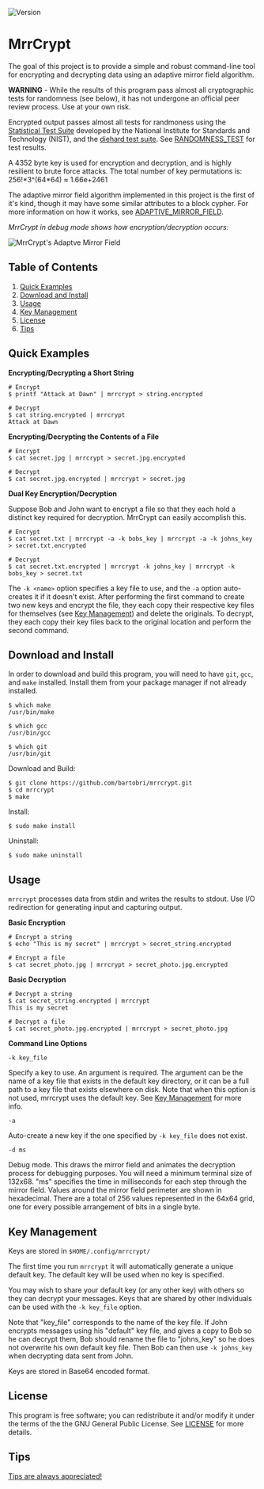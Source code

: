 ![Version](https://img.shields.io/badge/Version-0.2.0-green.svg)

MrrCrypt
========

The goal of this project is to provide a simple and robust command-line tool
for encrypting and decrypting data using an adaptive mirror field algorithm.

**WARNING** - While the results of this program pass almost all cryptographic
tests for randomness (see below), it has not undergone an official peer
review process. Use at your own risk.

Encrypted output passes almost all tests for randmoness using the
[Statistical Test Suite](http://csrc.nist.gov/groups/ST/toolkit/rng/stats_tests.html)
developed by the National Institute for Standards and Technology (NIST),
and the [diehard test suite](https://en.wikipedia.org/wiki/Diehard_tests).
See [RANDOMNESS_TEST](RANDOMNESS_TEST.md) for test results.

A 4352 byte key is used for encryption and decryption, and is highly resilient to
brute force attacks. The total number of key permutations is: 256!\*3^(64\*64) ≈ 1.66e+2461

The adaptive mirror field algorithm implemented in this project is the first
of it's kind, though it may have some similar attributes to a block cypher.
For more information on how it works, see [ADAPTIVE_MIRROR_FIELD](ADAPTIVE_MIRROR_FIELD.md).

*MrrCrypt in debug mode shows how encryption/decryption occurs:*

![MrrCrypt's Adaptve Mirror Field](http://www.brianbarto.info/extern/images/mrrcrypt/mrrcrypt.gif)

Table of Contents
-----------------

1. [Quick Examples](#quick-examples)
2. [Download and Install](#download-and-install)
3. [Usage](#usage)
4. [Key Management](#key-management)
5. [License](#license)
6. [Tips](#tips)

Quick Examples
--------------

**Encrypting/Decrypting a Short String**

```
# Encrypt
$ printf "Attack at Dawn" | mrrcrypt > string.encrypted

# Decrypt
$ cat string.encrypted | mrrcrypt
Attack at Dawn

```

**Encrypting/Decrypting the Contents of a File**

```
# Encrypt
$ cat secret.jpg | mrrcrypt > secret.jpg.encrypted

# Decrypt
$ cat secret.jpg.encrypted | mrrcrypt > secret.jpg
```

**Dual Key Encryption/Decryption**

Suppose Bob and John want to encrypt a file so that they each hold a
distinct key required for decryption. MrrCrypt can easily accomplish this.

```
# Encrypt
$ cat secret.txt | mrrcrypt -a -k bobs_key | mrrcrypt -a -k johns_key > secret.txt.encrypted

# Decrypt
$ cat secret.txt.encrypted | mrrcrypt -k johns_key | mrrcrypt -k bobs_key > secret.txt
```

The `-k <name>` option specifies a key file to use, and the `-a`
option auto-creates it if it doesn't exist. After performing the first
command to create two new keys and encrypt the file, they each copy
their respective key files for themselves (see [Key Management](#key-management))
and delete the originals. To decrypt, they each copy their key files back
to the original location and perform the second command.

Download and Install
--------------------

In order to download and build this program, you will need to have `git`,
`gcc`, and `make` installed. Install them from your package manager if not
already installed.

```
$ which make
/usr/bin/make

$ which gcc
/usr/bin/gcc

$ which git
/usr/bin/git
```

Download and Build:

```
$ git clone https://github.com/bartobri/mrrcrypt.git
$ cd mrrcrypt
$ make
```

Install:

```
$ sudo make install
```

Uninstall:

```
$ sudo make uninstall
```

Usage
-----

`mrrcrypt` processes data from stdin and writes the results to stdout.
Use I/O redirection for generating input and capturing output.

**Basic Encryption**

```
# Encrypt a string
$ echo "This is my secret" | mrrcrypt > secret_string.encrypted

# Encrypt a file
$ cat secret_photo.jpg | mrrcrypt > secret_photo.jpg.encrypted
```

**Basic Decryption**

```
# Decrypt a string
$ cat secret_string.encrypted | mrrcrypt
This is my secret

# Decrypt a file
$ cat secret_photo.jpg.encrypted | mrrcrypt > secret_photo.jpg
```

**Command Line Options**

`-k key_file`

Specify a key to use. An argument is required. The argument can be the name
of a key file that exists in the default key directory, or it can be a full
path to a key file that exists elsewhere on disk. Note that when this option
is not used, mrrcrypt uses the default key. See [Key Management](#key-management)
for more info.

`-a`

Auto-create a new key if the one specified by `-k key_file` does not exist.

`-d ms`

Debug mode. This draws the mirror field and animates the decryption process
for debugging purposes. You will need a minimum terminal size of 132x68.
"ms" specifies the time in milliseconds for each step through the mirror
field. Values around the mirror field perimeter are shown in hexadecimal.
There are a total of 256 values represented in the 64x64 grid, one for every
possible arrangement of bits in a single byte.

Key Management
--------------

Keys are stored in `$HOME/.config/mrrcrypt/`

The first time you run `mrrcrypt` it will automatically generate a unique
default key. The default key will be used when no key is specified.

You may wish to share your default key (or any other key) with others so
they can decrypt your messages. Keys that are shared by other individuals
can be used with the `-k key_file` option.

Note that "key_file" corresponds to the name of the key file. If John
encrypts messages using his "default" key file, and gives a copy to Bob so he
can decrypt them, Bob should rename the file to "johns_key" so he does not
overwrite his own default key file. Then Bob can then use `-k johns_key` when
decrypting data sent from John.

Keys are stored in Base64 encoded format.

License
-------

This program is free software; you can redistribute it and/or modify it under the terms of the the
GNU General Public License. See [LICENSE](LICENSE) for more details.

Tips
----

[Tips are always appreciated!](https://github.com/bartobri/tips)
